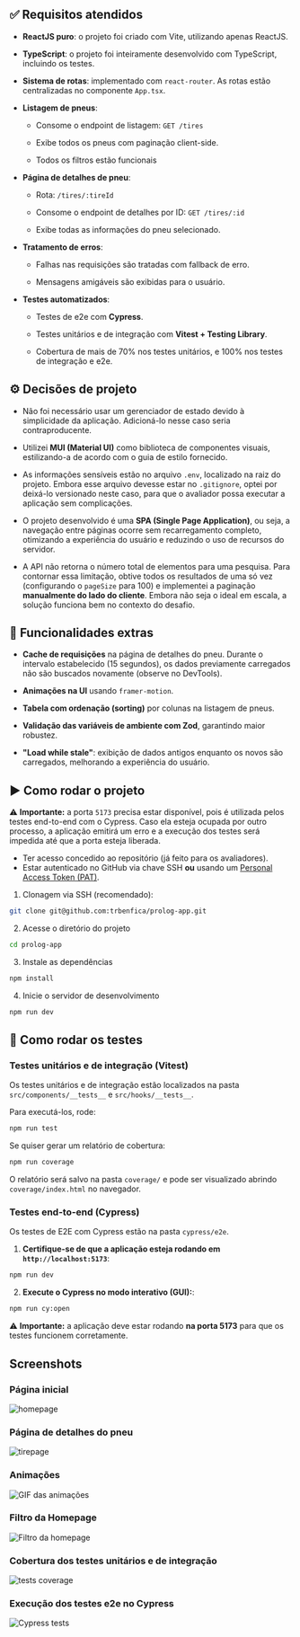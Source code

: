 ## ✅ Requisitos atendidos

- **ReactJS puro**: o projeto foi criado com Vite, utilizando apenas ReactJS.

- **TypeScript**: o projeto foi inteiramente desenvolvido com TypeScript, incluindo os testes.

- **Sistema de rotas**: implementado com `react-router`. As rotas estão centralizadas no componente `App.tsx`.

- **Listagem de pneus**:

  - Consome o endpoint de listagem: `GET /tires`

  - Exibe todos os pneus com paginação client-side.

  - Todos os filtros estão funcionais

- **Página de detalhes de pneu**:

  - Rota: `/tires/:tireId`

  - Consome o endpoint de detalhes por ID: `GET /tires/:id`

  - Exibe todas as informações do pneu selecionado.

- **Tratamento de erros**:

  - Falhas nas requisições são tratadas com fallback de erro.

  - Mensagens amigáveis são exibidas para o usuário.

- **Testes automatizados**:

  - Testes de e2e com **Cypress**.

  - Testes unitários e de integração com **Vitest + Testing Library**.

  - Cobertura de mais de 70% nos testes unitários, e 100% nos testes de integração e e2e.

## ⚙️ Decisões de projeto

- Não foi necessário usar um gerenciador de estado devido à simplicidade da aplicação. Adicioná-lo nesse caso seria contraproducente.

- Utilizei **MUI (Material UI)** como biblioteca de componentes visuais, estilizando-a de acordo com o guia de estilo fornecido.

- As informações sensíveis estão no arquivo `.env`, localizado na raiz do projeto. Embora esse arquivo devesse estar no `.gitignore`, optei por deixá-lo versionado neste caso, para que o avaliador possa executar a aplicação sem complicações.

- O projeto desenvolvido é uma **SPA (Single Page Application)**, ou seja, a navegação entre páginas ocorre sem recarregamento completo, otimizando a experiência do usuário e reduzindo o uso de recursos do servidor.

- A API não retorna o número total de elementos para uma pesquisa. Para contornar essa limitação, obtive todos os resultados de uma só vez (configurando o `pageSize` para 100) e implementei a paginação **manualmente do lado do cliente**. Embora não seja o ideal em escala, a solução funciona bem no contexto do desafio.

## 🚀 Funcionalidades extras

- **Cache de requisições** na página de detalhes do pneu. Durante o intervalo estabelecido (15 segundos), os dados previamente carregados não são buscados novamente (observe no DevTools).

- **Animações na UI** usando `framer-motion`.

- **Tabela com ordenação (sorting)** por colunas na listagem de pneus.

- **Validação das variáveis de ambiente com Zod**, garantindo maior robustez.

- **"Load while stale"**: exibição de dados antigos enquanto os novos são carregados, melhorando a experiência do usuário.

## ▶️ Como rodar o projeto

⚠️ **Importante:** a porta `5173` precisa estar disponível, pois é utilizada pelos testes end-to-end com o Cypress. Caso ela esteja ocupada por outro processo, a aplicação emitirá um erro e a execução dos testes será impedida até que a porta esteja liberada.

- Ter acesso concedido ao repositório (já feito para os avaliadores).
- Estar autenticado no GitHub via chave SSH **ou** usando um [Personal Access Token (PAT)](https://github.com/settings/tokens).

1. Clonagem via SSH (recomendado):

```sh
git clone git@github.com:trbenfica/prolog-app.git
```

2. Acesse o diretório do projeto

```sh
cd prolog-app
```

3. Instale as dependências

```sh
npm install
```

4. Inicie o servidor de desenvolvimento

```sh
npm run dev
```

## 🧪 Como rodar os testes

### Testes unitários e de integração (Vitest)

Os testes unitários e de integração estão localizados na pasta `src/components/__tests__` e `src/hooks/__tests__`.

Para executá-los, rode:

```sh
npm run test
```

Se quiser gerar um relatório de cobertura:

```sh
npm run coverage
```

O relatório será salvo na pasta `coverage/` e pode ser visualizado abrindo `coverage/index.html` no navegador.

### Testes end-to-end (Cypress)

Os testes de E2E com Cypress estão na pasta `cypress/e2e`.

1. **Certifique-se de que a aplicação esteja rodando em `http://localhost:5173`**:

```sh
npm run dev
```

2. **Execute o Cypress no modo interativo (GUI):**:

```sh
npm run cy:open
```

⚠️ **Importante:** a aplicação deve estar rodando **na porta 5173** para que os testes funcionem corretamente.

## Screenshots

### Página inicial

![homepage](./screenshots/homepage.png)

### Página de detalhes do pneu

![tirepage](./screenshots/tirepage.png)

### Animações

![GIF das animações](./screenshots/animations.gif)

### Filtro da Homepage

![Filtro da homepage](./screenshots/homepage-filter.png)

### Cobertura dos testes unitários e de integração

![tests coverage](./screenshots/unit_integration_tests.png)

### Execução dos testes e2e no Cypress

![Cypress tests](./screenshots/e2e_tests.gif)
